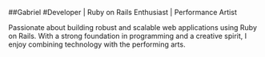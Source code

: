 ##Gabriel
#Developer | Ruby on Rails Enthusiast | Performance Artist

Passionate about building robust and scalable web applications using Ruby on Rails. With a strong foundation in programming and a creative spirit, I enjoy combining technology with the performing arts.
